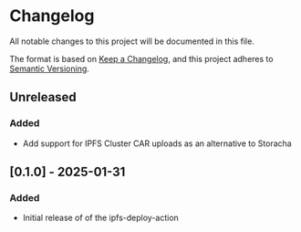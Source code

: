 # Changelog

All notable changes to this project will be documented in this file.

The format is based on [Keep a Changelog](https://keepachangelog.com/en/1.0.0/),
and this project adheres to [Semantic Versioning](https://semver.org/spec/v2.0.0.html).

## Unreleased

### Added

- Add support for IPFS Cluster CAR uploads as an alternative to Storacha

## [0.1.0] - 2025-01-31

### Added

- Initial release of of the ipfs-deploy-action
